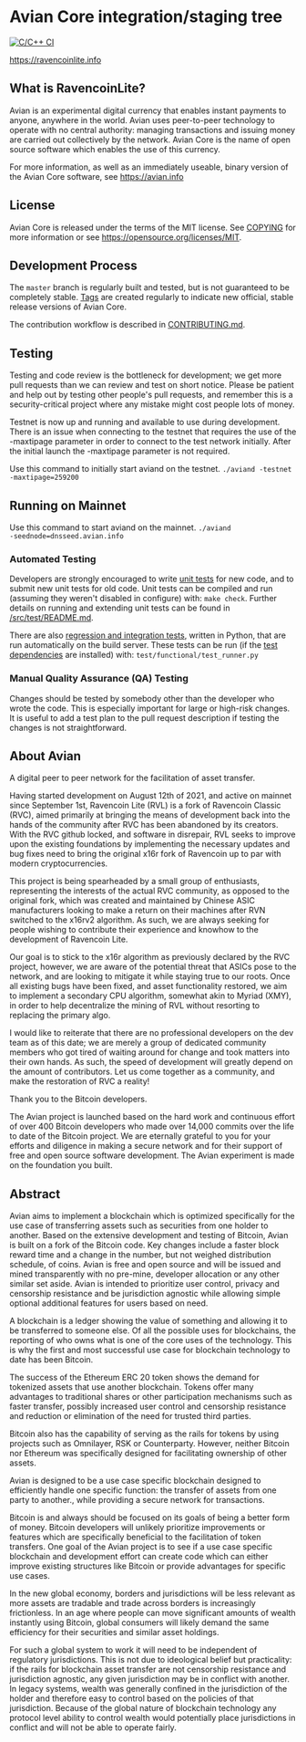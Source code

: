 Avian Core integration/staging tree
=====================================

[![C/C++ CI](https://github.com/RavencoinLite/RavencoinLite/actions/workflows/c-cpp.yml/badge.svg)](https://github.com/RavencoinLite/RavencoinLite/actions/workflows/c-cpp.yml)

https://ravencoinlite.info

What is RavencoinLite?
----------------

Avian is an experimental digital currency that enables instant payments to
anyone, anywhere in the world. Avian uses peer-to-peer technology to operate
with no central authority: managing transactions and issuing money are carried
out collectively by the network. Avian Core is the name of open source
software which enables the use of this currency.

For more information, as well as an immediately useable, binary version of
the Avian Core software, see https://avian.info

License
-------

Avian Core is released under the terms of the MIT license. See [COPYING](COPYING) for more
information or see https://opensource.org/licenses/MIT.

Development Process
-------------------

The `master` branch is regularly built and tested, but is not guaranteed to be
completely stable. [Tags](https://github.com/Avian/tags/Avian/tags) are created
regularly to indicate new official, stable release versions of Avian Core.

The contribution workflow is described in [CONTRIBUTING.md](CONTRIBUTING.md).

Testing
-------

Testing and code review is the bottleneck for development; we get more pull
requests than we can review and test on short notice. Please be patient and help out by testing
other people's pull requests, and remember this is a security-critical project where any mistake might cost people
lots of money.

Testnet is now up and running and available to use during development. There is an issue when connecting to the testnet that requires the use of the -maxtipage parameter in order to connect to the test network initially. After the initial launch the -maxtipage parameter is not required.

Use this command to initially start aviand on the testnet. <code>./aviand -testnet -maxtipage=259200</code>


Running on Mainnet
-------
Use this command to start aviand on the mainnet.
<code>./aviand -seednode=dnsseed.avian.info</code>

### Automated Testing

Developers are strongly encouraged to write [unit tests](src/test/README.md) for new code, and to
submit new unit tests for old code. Unit tests can be compiled and run
(assuming they weren't disabled in configure) with: `make check`. Further details on running
and extending unit tests can be found in [/src/test/README.md](/src/test/README.md).

There are also [regression and integration tests](/test), written
in Python, that are run automatically on the build server.
These tests can be run (if the [test dependencies](/test) are installed) with: `test/functional/test_runner.py`


### Manual Quality Assurance (QA) Testing

Changes should be tested by somebody other than the developer who wrote the
code. This is especially important for large or high-risk changes. It is useful
to add a test plan to the pull request description if testing the changes is
not straightforward.


About Avian
----------------
A digital peer to peer network for the facilitation of asset transfer.

Having started development on August 12th of 2021, and active on mainnet since September 1st, Ravencoin Lite (RVL) is a fork of Ravencoin Classic (RVC), aimed primarily at bringing the means of development back into the hands of the community after RVC has been abandoned by its creators. With the RVC github locked, and software in disrepair, RVL seeks to improve upon the existing foundations by implementing the necessary updates and bug fixes need to bring the original x16r fork of Ravencoin up to par with modern cryptocurrencies. 

This project is being spearheaded by a small group of enthusiasts, representing the interests of the actual RVC community, as opposed to the original fork, which was created and maintained by Chinese ASIC manufacturers looking to make a return on their machines after RVN switched to the x16rv2 algorithm. As such, we are always seeking for people wishing to contribute their experience and knowhow to the development of Ravencoin Lite.

Our goal is to stick to the x16r algorithm as previously declared by the RVC project, however, we are aware of the potential threat that ASICs pose to the network, and are looking to mitigate it while staying true to our roots. Once all existing bugs have been fixed, and asset functionality restored, we aim to implement a secondary CPU algorithm, somewhat akin to Myriad (XMY), in order to help decentralize the mining of RVL without resorting to replacing the primary algo.

I would like to reiterate that there are no professional developers on the dev team as of this date; we are merely a group of dedicated community members who got tired of waiting around for change and took matters into their own hands. As such, the speed of development will greatly depend on the amount of contributors. Let us come together as a community, and make the restoration of RVC a reality!

Thank you to the Bitcoin developers.

The Avian project is launched based on the hard work and continuous effort of over 400 Bitcoin developers who made over 14,000 commits over the life to date of the Bitcoin project. We are eternally grateful to you for your efforts and diligence in making a secure network and for their support of free and open source software development.  The Avian experiment is made on the foundation you built.


Abstract
----------------
Avian aims to implement a blockchain which is optimized specifically for the use case of transferring assets such as securities from one holder to another. Based on the extensive development and testing of Bitcoin, Avian is built on a fork of the Bitcoin code. Key changes include a faster block reward time and a change in the number, but not weighed distribution schedule, of coins. Avian is free and open source and will be issued and mined transparently with no pre-mine, developer allocation or any other similar set aside. Avian is intended to prioritize user control, privacy and censorship resistance and be jurisdiction agnostic while allowing simple optional additional features for users based on need.



A blockchain is a ledger showing the value of something and allowing it to be transferred to someone else. Of all the possible uses for blockchains, the reporting of who owns what is one of the core uses of the technology.  This is why the first and most successful use case for blockchain technology to date has been Bitcoin.

The success of the Ethereum ERC 20 token shows the demand for tokenized assets that use another blockchain.  Tokens offer many advantages to traditional shares or other participation mechanisms such as faster transfer, possibly increased user control and censorship resistance and reduction or elimination of the need for trusted third parties.

Bitcoin also has the capability of serving as the rails for tokens by using projects such as Omnilayer, RSK or Counterparty. However, neither Bitcoin nor Ethereum was specifically designed for facilitating ownership of other assets.

Avian is designed to be a use case specific blockchain designed to efficiently handle one specific function: the transfer of assets from one party to another., while providing a secure network for transactions.

Bitcoin is and always should be focused on its goals of being a better form of money. Bitcoin developers will unlikely prioritize improvements or features which are specifically beneficial to the facilitation of token transfers.  One goal of the Avian project is to see if a use case specific blockchain and development effort can create code which can either improve existing structures like Bitcoin or provide advantages for specific use cases.

In the new global economy, borders and jurisdictions will be less relevant as more assets are tradable and trade across borders is increasingly frictionless. In an age where people can move significant amounts of wealth instantly using Bitcoin, global consumers will likely demand the same efficiency for their securities and similar asset holdings.

For such a global system to work it will need to be independent of regulatory jurisdictions.  This is not due to ideological belief but practicality: if the rails for blockchain asset transfer are not censorship resistance and jurisdiction agnostic, any given jurisdiction may be in conflict with another.  In legacy systems, wealth was generally confined in the jurisdiction of the holder and therefore easy to control based on the policies of that jurisdiction. Because of the global nature of blockchain technology any protocol level ability to control wealth would potentially place jurisdictions in conflict and will not be able to operate fairly.  
